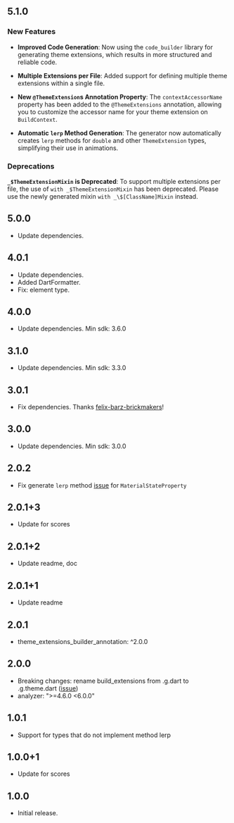 
## 5.1.0

### New Features

- **Improved Code Generation**: Now using the `code_builder` library for generating theme extensions, which results in more structured and reliable code.

- **Multiple Extensions per File**: Added support for defining multiple theme extensions within a single file.

- **New `@ThemeExtension`s Annotation Property**: The `contextAccessorName` property has been added to the `@ThemeExtensions` annotation, allowing you to customize the accessor name for your theme extension on `BuildContext`.

- **Automatic `lerp` Method Generation**: The generator now automatically creates `lerp` methods for `double` and other `ThemeExtension` types, simplifying their use in animations.

### Deprecations

**`_$ThemeExtensionMixin` is Deprecated**: To support multiple extensions per file, the use of `with _$ThemeExtensionMixin` has been deprecated. Please use the newly generated mixin `with _\$[ClassName]Mixin` instead.

## 5.0.0

- Update dependencies.

## 4.0.1

- Update dependencies.
- Added DartFormatter.
- Fix: element type.

## 4.0.0

- Update dependencies. Min sdk: 3.6.0

## 3.1.0

- Update dependencies. Min sdk: 3.3.0

## 3.0.1

- Fix dependencies. Thanks [felix-barz-brickmakers](https://github.com/felix-barz-brickmakers)!

## 3.0.0

- Update dependencies. Min sdk: 3.0.0

## 2.0.2

- Fix generate `lerp` method [issue](https://github.com/pro100andrey/theme_extensions_builder/issues/8) for `MaterialStateProperty`

## 2.0.1+3

- Update for scores

## 2.0.1+2

- Update readme, doc

## 2.0.1+1

- Update readme

## 2.0.1

- theme_extensions_builder_annotation: ^2.0.0

## 2.0.0

- Breaking changes: rename build_extensions from .g.dart to .g.theme.dart ([issue](https://github.com/pro100andrey/theme_extensions_builder/issues/2))
- analyzer: ">=4.6.0 <6.0.0"

## 1.0.1

- Support for types that do not implement method lerp

## 1.0.0+1

- Update for scores

## 1.0.0

- Initial release.
